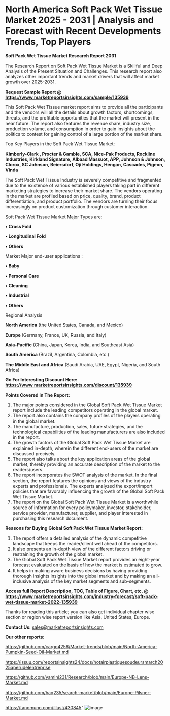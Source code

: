 # North America Soft Pack Wet Tissue Market 2025 - 2031 | Analysis and Forecast with Recent Developments Trends, Top Players

<strong>Soft Pack Wet Tissue Market Research Report 2031</strong>

The Research Report on Soft Pack Wet Tissue Market is a Skillful and Deep Analysis of the Present Situation and Challenges. This research report also analyzes other important trends and market drivers that will affect market growth over 2025-2031.

<strong>Request Sample Report @ <a href=https://www.marketreportsinsights.com/sample/135939>https://www.marketreportsinsights.com/sample/135939</a></strong>

This Soft Pack Wet Tissue market report aims to provide all the participants and the vendors will all the details about growth factors, shortcomings, threats, and the profitable opportunities that the market will present in the near future. The report also features the revenue share, industry size, production volume, and consumption in order to gain insights about the politics to contest for gaining control of a large portion of the market share.

Top Key Players in the Soft Pack Wet Tissue Market:

<strong>Kimberly-Clark , Procter & Gamble, SCA, Nice-Pak Products, Rockline Industries, Kirkland Signature, Albaad Massuot, APP, Johnson & Johnson, Clorox, SC Johnson, Beiersdorf, Oji Holdings, Hengan, Cascades, Pigeon, Vinda</strong>

The Soft Pack Wet Tissue Industry is severely competitive and fragmented due to the existence of various established players taking part in different marketing strategies to increase their market share. The vendors operating in the market are profiled based on price, quality, brand, product differentiation, and product portfolio. The vendors are turning their focus increasingly on product customization through customer interaction.

Soft Pack Wet Tissue Market Major Types are:

<strong>• Cross Fold

• Longitudinal Fold

• Others</strong>

Market Major end-user applications :

<strong>• Baby

• Personal Care

• Cleaning

• Industrial

• Others</strong>

Regional Analysis

</u><strong><b>North America</b></strong> (the United States, Canada, and Mexico)

<strong><b>Europe </b></strong>(Germany, France, UK, Russia, and Italy)

<strong><b>Asia-Pacific</b></strong> (China, Japan, Korea, India, and Southeast Asia)

<strong><b>South America</b></strong> (Brazil, Argentina, Colombia, etc.)

<strong><b>The Middle East and Africa</b></strong> (Saudi Arabia, UAE, Egypt, Nigeria, and South Africa)

<strong>Go For Interesting Discount Here: <a href=https://www.marketreportsinsights.com/discount/135939>https://www.marketreportsinsights.com/discount/135939</a></strong>

<strong>Points Covered in The Report:</strong>
<ol>
  <li>The major points considered in the Global Soft Pack Wet Tissue Market report include the leading competitors operating in the global market.</li>
  <li>The report also contains the company profiles of the players operating in the global market.</li>
  <li>The manufacture, production, sales, future strategies, and the technological capabilities of the leading manufacturers are also included in the report.</li>
  <li>The growth factors of the Global Soft Pack Wet Tissue Market are explained in-depth, wherein the different end-users of the market are discussed precisely.</li>
  <li>The report also talks about the key application areas of the global market, thereby providing an accurate description of the market to the readers/users.</li>
  <li>The report incorporates the SWOT analysis of the market. In the final section, the report features the opinions and views of the industry experts and professionals. The experts analyzed the export/import policies that are favorably influencing the growth of the Global Soft Pack Wet Tissue Market.</li>
  <li>The report on the Global Soft Pack Wet Tissue Market is a worthwhile source of information for every policymaker, investor, stakeholder, service provider, manufacturer, supplier, and player interested in purchasing this research document.</li>
</ol>
<strong>Reasons for Buying Global Soft Pack Wet Tissue Market Report:</strong>

<ol>
  <li>The report offers a detailed analysis of the dynamic competitive landscape that keeps the reader/client well ahead of the competitors.</li>
  <li>It also presents an in-depth view of the different factors driving or restraining the growth of the global market.</li>
  <li>The Global Soft Pack Wet Tissue Market report provides an eight-year forecast evaluated on the basis of how the market is estimated to grow.</li>
  <li>It helps in making aware business decisions by having providing thorough insights insights into the global market and by making an all-inclusive analysis of the key market segments and sub-segments.</li>
</ol>
<strong>Access full Report Description, TOC, Table of Figure, Chart, etc. @ <a href=https://www.marketreportsinsights.com/industry-forecast/soft-pack-wet-tissue-market-2022-135939>https://www.marketreportsinsights.com/industry-forecast/soft-pack-wet-tissue-market-2022-135939</a></strong>


Thanks for reading this article; you can also get individual chapter wise section or region wise report version like Asia, United States, Europe.

<strong>Contact Us:</strong>
sales@marketreportsinsights.com

<strong>Our other reports:</strong>

<a href=https://github.com/cargo4256/Market-trends/blob/main/North-America-Pumpkin-Seed-Oil-Market.md>https://github.com/cargo4256/Market-trends/blob/main/North-America-Pumpkin-Seed-Oil-Market.md</a>

<a href=https://issuu.com/reportsinsights24/docs/hotairplastiquesoudeursmarch2025aperudelentreprise>https://issuu.com/reportsinsights24/docs/hotairplastiquesoudeursmarch2025aperudelentreprise</a>

<a href=https://github.com/yamini231/Research/blob/main/Europe-NB-Lens-Market.md>https://github.com/yamini231/Research/blob/main/Europe-NB-Lens-Market.md</a>

<a href=https://github.com/haq235/search-market/blob/main/Europe-Pilsner-Market.md>https://github.com/haq235/search-market/blob/main/Europe-Pilsner-Market.md</a>

<a href=https://tanomuno.com/illust/430845>https://tanomuno.com/illust/430845</a>"
![image](https://github.com/user-attachments/assets/71162540-71ef-42fd-94bb-a2e00bf7ac3c)
